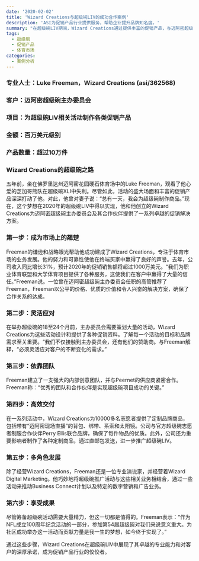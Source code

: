 ```yaml
---
date: '2020-02-02'
title: 'Wizard Creations与超级碗LIV的成功合作案例'
description: 'ASI为促销产品行业提供服务，帮助企业提升品牌知名度。'
summary: "在超级碗LIV期间，Wizard Creations通过提供丰富的促销产品，与迈阿密超级碗主办委员会建立了深厚的合作关系，展现了他们在体育市场的卓越能力和创新解决方案。"
tags:
  - 超级碗
  - 促销产品
  - 体育市场
categories:
  - 案例分析
---
```


### 专业人士：Luke Freeman，Wizard Creations (asi/362568)
### 客户：迈阿密超级碗主办委员会
### 项目：为超级碗LIV相关活动制作各类促销产品
### 金额：百万美元级别
### 产品数量：超过10万件

### Wizard Creations的超级碗之路

五年前，坐在佛罗里达州迈阿密花园硬石体育场中的Luke Freeman，观看了他心爱的芝加哥熊队在超级碗XLI中失利。尽管如此，活动的盛大场面和丰富的促销产品深深打动了他。对此，他曾对妻子说：“总有一天，我会为超级碗制作商品。”现在，这个梦想在2020年的超级碗LIV中得以实现，他和他创立的Wizard Creations为迈阿密超级碗主办委员会及其合作伙伴提供了一系列卓越的促销解决方案。

### 第一步：成为市场上的翘楚

Freeman的谦逊和战略眼光帮助他成功建成了Wizard Creations，专注于体育市场的业务发展。他的努力和可靠性使他在终端买家中赢得了良好的声誉。去年，公司收入同比增长31%，预计2020年的促销销售额将超过1000万美元。“我们为职业体育联盟和大学体育项目提供了各种服务，这使我们在客户中赢得了大量的信任。”Freeman说。一位曾在迈阿密超级碗主办委员会任职的高管推荐了Freeman，Freeman以公平的价格、优质的价值和令人兴奋的解决方案，确保了合作关系的达成。

### 第二步：灵活应对

在举办超级碗的18至24个月前，主办委员会需要策划大量的活动，Wizard Creations为这些活动设计和提供了各种促销资料。了解每一个活动的目标和品牌需求至关重要。“我们不仅接触到主办委员会，还有他们的赞助商。与Freeman解释，“必须灵活应对客户的不断变化的需求。”

### 第三步：依靠团队

Freeman建立了一支强大的内部创意团队，并与Peernet的供应商紧密合作。Freeman称：“优秀的团队和合作伙伴是实现超级碗项目成功的关键。”

### 第四步：高效交付

在一系列活动中，Wizard Creations为10000多名志愿者提供了定制品牌商品，包括带有“迈阿密现场直播”的背包、绑带、系索和太阳镜。公司与官方超级碗志愿者制服合作伙伴Perry Ellis联合品牌，确保了每件物品的优质。此外，公司还为重要影响者制作了各种定制商品，通过直邮包发送，进一步推广超级碗LIV。

### 第五步：多角色发展

除了经营Wizard Creations，Freeman还是一位专业演说家，并经营着Wizard Digital Marketing。他巧妙地将超级碗推广活动与这些相关业务相结合，通过一些活动来推动Business Connect计划以及特定的数字营销和广告业务。

### 第六步：享受成果

尽管筹备超级碗活动需要大量精力，但这一切都是值得的。Freeman表示：“作为NFL成立100周年纪念活动的一部分，参加第54届超级碗对我们来说意义重大。为社区成功举办这一活动而贡献力量是我一生的梦想，如今终于实现了。”

通过这些步骤，Wizard Creations在超级碗LIV中展现了其卓越的专业能力和对客户的深厚承诺，成为促销产品行业的佼佼者。